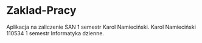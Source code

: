 # Zaklad-Pracy
Aplikacja na zaliczenie SAN 1 semestr Karol Namieciński.
Karol Namieciński 110534 1 semestr Informatyka dzienne.
